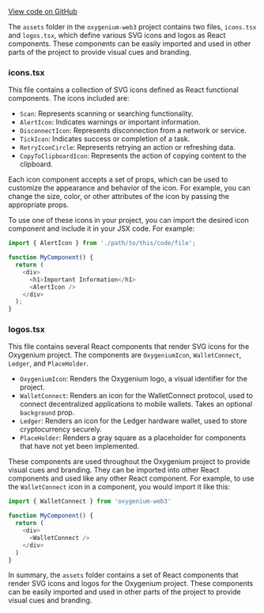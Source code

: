 [View code on GitHub](https://github.com/oxygenium-network/oxygenium-web3/.autodoc/docs/json/packages/web3-react/src/assets)

The `assets` folder in the `oxygenium-web3` project contains two files, `icons.tsx` and `logos.tsx`, which define various SVG icons and logos as React components. These components can be easily imported and used in other parts of the project to provide visual cues and branding.

### icons.tsx

This file contains a collection of SVG icons defined as React functional components. The icons included are:

- `Scan`: Represents scanning or searching functionality.
- `AlertIcon`: Indicates warnings or important information.
- `DisconnectIcon`: Represents disconnection from a network or service.
- `TickIcon`: Indicates success or completion of a task.
- `RetryIconCircle`: Represents retrying an action or refreshing data.
- `CopyToClipboardIcon`: Represents the action of copying content to the clipboard.

Each icon component accepts a set of props, which can be used to customize the appearance and behavior of the icon. For example, you can change the size, color, or other attributes of the icon by passing the appropriate props.

To use one of these icons in your project, you can import the desired icon component and include it in your JSX code. For example:

```javascript
import { AlertIcon } from './path/to/this/code/file';

function MyComponent() {
  return (
    <div>
      <h1>Important Information</h1>
      <AlertIcon />
    </div>
  );
}
```

### logos.tsx

This file contains several React components that render SVG icons for the Oxygenium project. The components are `OxygeniumIcon`, `WalletConnect`, `Ledger`, and `PlaceHolder`.

- `OxygeniumIcon`: Renders the Oxygenium logo, a visual identifier for the project.
- `WalletConnect`: Renders an icon for the WalletConnect protocol, used to connect decentralized applications to mobile wallets. Takes an optional `background` prop.
- `Ledger`: Renders an icon for the Ledger hardware wallet, used to store cryptocurrency securely.
- `PlaceHolder`: Renders a gray square as a placeholder for components that have not yet been implemented.

These components are used throughout the Oxygenium project to provide visual cues and branding. They can be imported into other React components and used like any other React component. For example, to use the `WalletConnect` icon in a component, you would import it like this:

```javascript
import { WalletConnect } from 'oxygenium-web3'

function MyComponent() {
  return (
    <div>
      <WalletConnect />
    </div>
  )
}
```

In summary, the `assets` folder contains a set of React components that render SVG icons and logos for the Oxygenium project. These components can be easily imported and used in other parts of the project to provide visual cues and branding.
